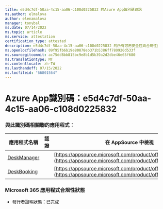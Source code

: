 ```yaml
---
title: e5d4c7df-50aa-4c15-aa06-c108d0225832 的Azure App識別碼資訊
ms.author: elmalova
author: elenamalova
manager: tonybal
ms.date: 07/14/2022
ms.topic: article
ms.service: attestation
certification_type: attested
description: e5d4c7df-50aa-4c15-aa06-c108d0225832 的所有可用安全性與合規性資訊。
ms.openlocfilehash: 09f95fb6b19e80878eb371b5386ff780920d533f
ms.sourcegitcommit: ac75dd8bb815bc9e8b1d5b39a2d2dbe46e65f680
ms.translationtype: MT
ms.contentlocale: zh-TW
ms.lasthandoff: 07/15/2022
ms.locfileid: "66801564"
---
```

# <a name="azure-app-id-e5d4c7df-50aa-4c15-aa06-c108d0225832"></a>Azure App識別碼：e5d4c7df-50aa-4c15-aa06-c108d0225832


### <a name="apps-associated-with-this-id"></a>與此識別碼相關聯的應用程式：
| **應用程式名稱** | **認證** | **在 AppSource 中檢視** |
|--------------|---------------|-----------------------|
| [DeskManager](../forward/WA200003831.md) |  | [https://appsource.microsoft.com/product/office/WA200003831](https://appsource.microsoft.com/product/office/WA200003831) |
| [DeskBooking](../forward/WA200003866.md) |  | [https://appsource.microsoft.com/product/office/WA200003866](https://appsource.microsoft.com/product/office/WA200003866) |

### <a name="microsoft-365-app-compliance-status"></a>Microsoft 365 應用程式合規性狀態
- 發行者證明狀態：已完成
